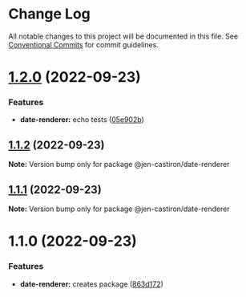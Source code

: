 # Change Log

All notable changes to this project will be documented in this file.
See [Conventional Commits](https://conventionalcommits.org) for commit guidelines.

# [1.2.0](https://github.com/jen-castiron/monorepo-test/compare/@jen-castiron/date-renderer@1.1.2...@jen-castiron/date-renderer@1.2.0) (2022-09-23)


### Features

* **date-renderer:** echo tests ([05e902b](https://github.com/jen-castiron/monorepo-test/commit/05e902bea45f3bcd9521475454bcfb4aec0b3c4d))





## [1.1.2](https://github.com/jen-castiron/monorepo-test/compare/@jen-castiron/date-renderer@1.1.1...@jen-castiron/date-renderer@1.1.2) (2022-09-23)

**Note:** Version bump only for package @jen-castiron/date-renderer





## [1.1.1](https://github.com/jen-castiron/monorepo-test/compare/@jen-castiron/date-renderer@1.1.0...@jen-castiron/date-renderer@1.1.1) (2022-09-23)

**Note:** Version bump only for package @jen-castiron/date-renderer





# 1.1.0 (2022-09-23)


### Features

* **date-renderer:** creates package ([863d172](https://github.com/jen-castiron/monorepo-test/commit/863d1725cca2d6b7d4db8dcc18edfb8762bcb33b))
